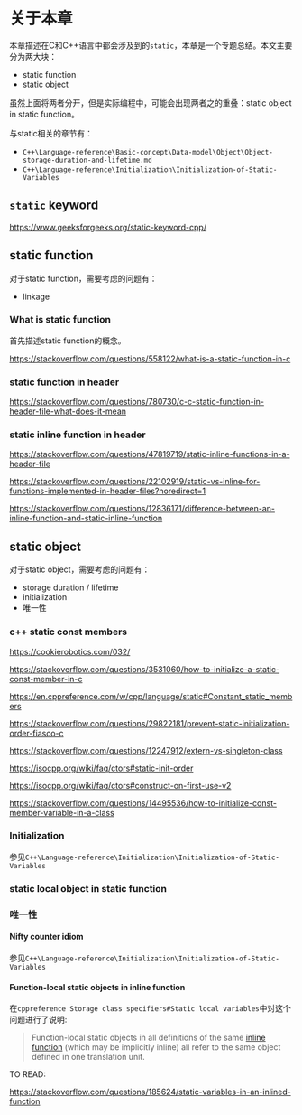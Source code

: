 # 关于本章

本章描述在C和C++语言中都会涉及到的`static`，本章是一个专题总结。本文主要分为两大块：

- static function
- static object

虽然上面将两者分开，但是实际编程中，可能会出现两者之的重叠：static object in static function。

与static相关的章节有：

- `C++\Language-reference\Basic-concept\Data-model\Object\Object-storage-duration-and-lifetime.md`
- `C++\Language-reference\Initialization\Initialization-of-Static-Variables`

## `static` keyword 

https://www.geeksforgeeks.org/static-keyword-cpp/

## static function

对于static function，需要考虑的问题有：

- linkage

### What is static function

首先描述static function的概念。

https://stackoverflow.com/questions/558122/what-is-a-static-function-in-c

### static function in header



https://stackoverflow.com/questions/780730/c-c-static-function-in-header-file-what-does-it-mean



### static inline function in header

https://stackoverflow.com/questions/47819719/static-inline-functions-in-a-header-file

https://stackoverflow.com/questions/22102919/static-vs-inline-for-functions-implemented-in-header-files?noredirect=1

https://stackoverflow.com/questions/12836171/difference-between-an-inline-function-and-static-inline-function

## static object

对于static object，需要考虑的问题有：

- storage duration / lifetime
- initialization
- 唯一性






### c++ static const members

https://cookierobotics.com/032/

https://stackoverflow.com/questions/3531060/how-to-initialize-a-static-const-member-in-c

https://en.cppreference.com/w/cpp/language/static#Constant_static_members

https://stackoverflow.com/questions/29822181/prevent-static-initialization-order-fiasco-c

https://stackoverflow.com/questions/12247912/extern-vs-singleton-class


https://isocpp.org/wiki/faq/ctors#static-init-order


https://isocpp.org/wiki/faq/ctors#construct-on-first-use-v2


https://stackoverflow.com/questions/14495536/how-to-initialize-const-member-variable-in-a-class

### Initialization

参见`C++\Language-reference\Initialization\Initialization-of-Static-Variables`



### static local object in static function



### 唯一性

#### Nifty counter idiom

参见`C++\Language-reference\Initialization\Initialization-of-Static-Variables`

#### Function-local static objects in inline function

在`cppreference Storage class specifiers#Static local variables`中对这个问题进行了说明:

> Function-local static objects in all definitions of the same [inline function](inline.html) (which may be implicitly inline) all refer to the same object defined in one translation unit.

TO READ:

https://stackoverflow.com/questions/185624/static-variables-in-an-inlined-function